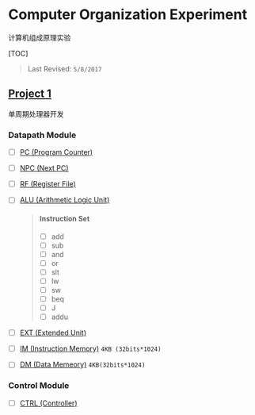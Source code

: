 # Computer Organization Experiment

计算机组成原理实验

[TOC]

> Last Revised: `5/8/2017`

## [Project 1](Project_1/)

单周期处理器开发


### Datapath Module

- [ ] [PC (Program Counter)](Project_1/)
- [ ] [NPC (Next PC)](Project_1/)
- [ ] [RF (Register File)](Project_1/)
- [ ] [ALU (Arithmetic Logic Unit)](Project_1/)
	> #### Instruction Set
	> - [ ] add
	> - [ ] sub
	> - [ ] and
	> - [ ] or
	> - [ ] slt
	> - [ ] lw
	> - [ ] sw
	> - [ ] beq
	> - [ ] J
	> - [ ] addu

- [ ] [EXT (Extended Unit)](Project_1/)
- [ ] [IM (Instruction Memory)](Project_1/) `4KB (32bits*1024)`
- [ ] [DM (Data Memeory)](Project_1/) `4KB(32bits*1024)`

### Control Module

- [ ] [CTRL (Controller)]()
